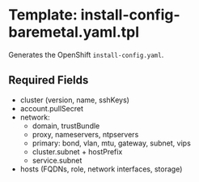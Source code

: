 # Template: install-config-baremetal.yaml.tpl

Generates the OpenShift `install-config.yaml`.

## Required Fields

- cluster (version, name, sshKeys)
- account.pullSecret
- network:
  - domain, trustBundle
  - proxy, nameservers, ntpservers
  - primary: bond, vlan, mtu, gateway, subnet, vips
  - cluster.subnet + hostPrefix
  - service.subnet
- hosts (FQDNs, role, network interfaces, storage)

